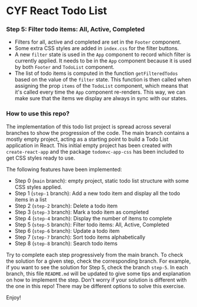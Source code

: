 # CYF React Todo List

### Step 5: Filter todo items: All, Active, Completed

- Filters for all, active and completed are set in the `Footer` component.
- Some extra CSS styles are added in `index.css` for the filter buttons.
- A new `filter` state is used in the `App` component to record which filter is currently applied. It needs to be in the `App` component because it is used by both `Footer` and `TodoList` component.
- The list of todo items is computed in the function `getFilteredTodos` based on the value of the `filter` state. This function is then called when assigning the prop `items` of the `TodoList` component, which means that it's called every time the `App` component re-renders. This way, we can make sure that the items we display are always in sync with our states.

### How to use this repo?
The implementation of this todo list project is spread across several branches to show the progression of the code. 
The main branch contains a mostly empty project, acting as a starting point to build a Todo List application in React.
This initial empty project has been created with `create-react-app` and the package `todomvc-app-css` has been included to get CSS styles ready to use.

The following features have been implemented:

- Step 0 (`main` branch): empty project, static todo list structure with some CSS styles applied.
- Step 1 (`step-1` branch): Add a new todo item and display all the todo items in a list
- Step 2 (`step-2` branch): Delete a todo item
- Step 3 (`step-3` branch): Mark a todo item as completed
- Step 4 (`step-4` branch): Display the number of items to complete
- Step 5 (`step-5` branch): Filter todo items: All, Active, Completed
- Step 6 (`step-6` branch): Update a todo item
- Step 7 (`step-7` branch): Sort todo items alphabetically
- Step 8 (`step-8` branch): Search todo items

Try to complete each step progressively from the main branch. 
To check the solution for a given step, check the corresponding branch. For example, if you want to see the solution for Step 5, check the branch `step-5`. In each branch, this file `README.md` will be updated to give some tips and explanation on how to implement the step.
Don't worry if your solution is different with the one in this repo! There may be different options to solve this exercise.

Enjoy!
